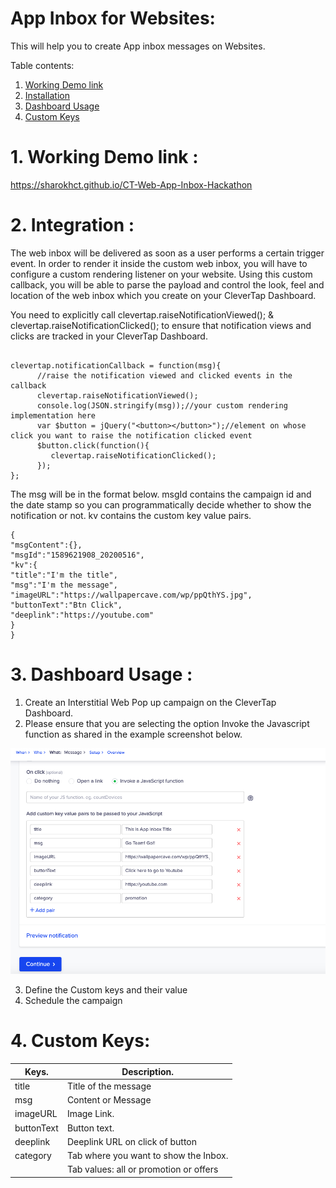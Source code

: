 # App Inbox for Websites:

This will help you to create App inbox messages on Websites.

Table contents:
1. [Working Demo link](https://github.com/sharokhCT/CT-Web-App-Inbox-Hackathon#1-working-demo-link-)
2. [Installation](https://github.com/sharokhCT/CT-Web-App-Inbox-Hackathon#2-integration-)
3. [Dashboard Usage](https://github.com/sharokhCT/CT-Web-App-Inbox-Hackathon#3-dashboard-usage-)
4. [Custom Keys](https://github.com/sharokhCT/CT-Web-App-Inbox-Hackathon#4-custom-keys)

# 1. Working Demo link :
https://sharokhct.github.io/CT-Web-App-Inbox-Hackathon

# 2. Integration :

The web inbox will be delivered as soon as a user performs a certain trigger event. In order to render it inside the custom web inbox, you will have to configure a custom rendering listener on your website.
Using this custom callback, you will be able to parse the payload and control the look, feel and location of the web inbox which you create on your CleverTap Dashboard.

You need to explicitly call clevertap.raiseNotificationViewed(); & clevertap.raiseNotificationClicked(); to ensure that notification views and clicks are tracked in your CleverTap Dashboard.

```

clevertap.notificationCallback = function(msg){
      //raise the notification viewed and clicked events in the callback
      clevertap.raiseNotificationViewed();
      console.log(JSON.stringify(msg));//your custom rendering implementation here
      var $button = jQuery("<button></button>");//element on whose click you want to raise the notification clicked event
      $button.click(function(){
         clevertap.raiseNotificationClicked();
      });
};
```


The msg will be in the format below. msgId contains the campaign id and the date stamp so you can programmatically decide whether to show the notification or not. kv contains the custom key value pairs.

```
{
"msgContent":{},
"msgId":"1589621908_20200516",
"kv":{
"title":"I'm the title",
"msg":"I'm the message",
"imageURL":"https://wallpapercave.com/wp/ppQthYS.jpg",
"buttonText":"Btn Click",
"deeplink":"https://youtube.com"
}
}

```





# 3. Dashboard Usage :

 1. Create an Interstitial Web Pop up campaign on the CleverTap Dashboard.
 2. Please ensure that you are selecting the option Invoke the Javascript function as shared in the example screenshot below.

![altimage](https://github.com/AkhilRavindran01/hello-world/blob/master/Screenshot%202020-05-16%20at%207.40.03%20PM.png)



3. Define the Custom keys and their value
4. Schedule the campaign









# 4. Custom Keys:




| Keys.         | Description.                          |
| ------------- | ------------------------------------- |
| title         | Title of the message                  |
| msg           | Content or Message                    |
| imageURL      | Image Link.                           |
| buttonText    | Button text.                          |
| deeplink      | Deeplink URL on click of button       |
| category      | Tab where you want to show the Inbox. |
|               | Tab values: all or promotion or offers|






